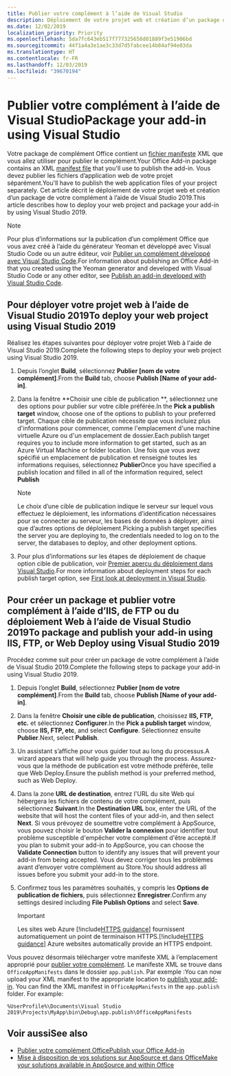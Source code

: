```yaml
---
title: Publier votre complément à l’aide de Visual Studio
description: Déploiement de votre projet web et création d’un package de votre complément à l’aide de Visual Studio 2019.
ms.date: 12/02/2019
localization_priority: Priority
ms.openlocfilehash: 5da7fc643eb517f777325658d01889f3e51906bd
ms.sourcegitcommit: 44f1a4a3e1ae3c33d7d5fabcee14b84af94e03da
ms.translationtype: HT
ms.contentlocale: fr-FR
ms.lasthandoff: 12/03/2019
ms.locfileid: "39670194"
---
```

# <a name="publish-your-add-in-using-visual-studio"></a><span data-ttu-id="35b4f-103">Publier votre complément à l’aide de Visual Studio</span><span class="sxs-lookup"><span data-stu-id="35b4f-103">Package your add-in using Visual Studio</span></span>

<span data-ttu-id="35b4f-104">Votre package de complément Office contient un [fichier manifeste](../develop/add-in-manifests.md) XML que vous allez utiliser pour publier le complément.</span><span class="sxs-lookup"><span data-stu-id="35b4f-104">Your Office Add-in package contains an XML [manifest file](../develop/add-in-manifests.md) that you'll use to publish the add-in.</span></span> <span data-ttu-id="35b4f-105">Vous devez publier les fichiers d’application web de votre projet séparément.</span><span class="sxs-lookup"><span data-stu-id="35b4f-105">You'll have to publish the web application files of your project separately.</span></span> <span data-ttu-id="35b4f-106">Cet article décrit le déploiement de votre projet web et création d’un package de votre complément à l’aide de Visual Studio 2019.</span><span class="sxs-lookup"><span data-stu-id="35b4f-106">This article describes how to deploy your web project and package your add-in by using Visual Studio 2019.</span></span>

> [!NOTE]
> <span data-ttu-id="35b4f-107">Pour plus d’informations sur la publication d’un complément Office que vous avez créé à l’aide du générateur Yeoman et développé avec Visual Studio Code ou un autre éditeur, voir [Publier un complément développé avec Visual Studio Code](publish-add-in-vs-code.md).</span><span class="sxs-lookup"><span data-stu-id="35b4f-107">For information about publishing an Office Add-in that you created using the Yeoman generator and developed with Visual Studio Code or any other editor, see [Publish an add-in developed with Visual Studio Code](publish-add-in-vs-code.md).</span></span>

## <a name="to-deploy-your-web-project-using-visual-studio-2019"></a><span data-ttu-id="35b4f-108">Pour déployer votre projet web à l’aide de Visual Studio 2019</span><span class="sxs-lookup"><span data-stu-id="35b4f-108">To deploy your web project using Visual Studio 2019</span></span>

<span data-ttu-id="35b4f-109">Réalisez les étapes suivantes pour déployer votre projet Web à l'aide de Visual Studio 2019.</span><span class="sxs-lookup"><span data-stu-id="35b4f-109">Complete the following steps to deploy your web project using Visual Studio 2019.</span></span>

1. <span data-ttu-id="35b4f-110">Depuis l’onglet **Build**, sélectionnez **Publier [nom de votre complément]**.</span><span class="sxs-lookup"><span data-stu-id="35b4f-110">From the **Build** tab, choose **Publish [Name of your add-in]**.</span></span>

2. <span data-ttu-id="35b4f-111">Dans la fenêtre \*\*Choisir une cible de publication \*\*, sélectionnez une des options pour publier sur votre cible préférée.</span><span class="sxs-lookup"><span data-stu-id="35b4f-111">In the **Pick a publish target** window, choose one of the options to publish to your preferred target.</span></span> <span data-ttu-id="35b4f-112">Chaque cible de publication nécessite que vous incluiez plus d'informations pour commencer, comme l'emplacement d'une machine virtuelle Azure ou d'un emplacement de dossier.</span><span class="sxs-lookup"><span data-stu-id="35b4f-112">Each publish target requires you to include more information to get started, such as an Azure Virtual Machine or folder location.</span></span> <span data-ttu-id="35b4f-113">Une fois que vous avez spécifié un emplacement de publication et renseigné toutes les informations requises, sélectionnez **Publier**</span><span class="sxs-lookup"><span data-stu-id="35b4f-113">Once you have specified a publish location and filled in all of the information required, select **Publish**</span></span>

    > [!NOTE]
    > <span data-ttu-id="35b4f-114">Le choix d’une cible de publication indique le serveur sur lequel vous effectuez le déploiement, les informations d’identification nécessaires pour se connecter au serveur, les bases de données à déployer, ainsi que d’autres options de déploiement.</span><span class="sxs-lookup"><span data-stu-id="35b4f-114">Picking a publish target specifies the server you are deploying to, the credentials needed to log on to the server, the databases to deploy, and other deployment options.</span></span>

3. <span data-ttu-id="35b4f-115">Pour plus d’informations sur les étapes de déploiement de chaque option cible de publication, voir [Premier aperçu du déploiement dans Visual Studio](/visualstudio/deployment/deploying-applications-services-and-components?view=vs-2019).</span><span class="sxs-lookup"><span data-stu-id="35b4f-115">For more information about deployment steps for each publish target option, see [First look at deployment in Visual Studio](/visualstudio/deployment/deploying-applications-services-and-components?view=vs-2019).</span></span>

## <a name="to-package-and-publish-your-add-in-using-iis-ftp-or-web-deploy-using-visual-studio-2019"></a><span data-ttu-id="35b4f-116">Pour créer un package et publier votre complément à l’aide d’IIS, de FTP ou du déploiement Web à l’aide de Visual Studio 2019</span><span class="sxs-lookup"><span data-stu-id="35b4f-116">To package and publish your add-in using IIS, FTP, or Web Deploy using Visual Studio 2019</span></span>

<span data-ttu-id="35b4f-117">Procédez comme suit pour créer un package de votre complément à l’aide de Visual Studio 2019.</span><span class="sxs-lookup"><span data-stu-id="35b4f-117">Complete the following steps to package your add-in using Visual Studio 2019.</span></span>

1. <span data-ttu-id="35b4f-118">Depuis l’onglet **Build**, sélectionnez **Publier [nom de votre complément]**.</span><span class="sxs-lookup"><span data-stu-id="35b4f-118">From the **Build** tab, choose **Publish [Name of your add-in]**.</span></span>
2. <span data-ttu-id="35b4f-119">Dans la fenêtre **Choisir une cible de publication**, choisissez **IIS, FTP, etc.** et sélectionnez **Configurer**.</span><span class="sxs-lookup"><span data-stu-id="35b4f-119">In the **Pick a publish target** window, choose **IIS, FTP, etc**, and select **Configure**.</span></span> <span data-ttu-id="35b4f-120">Sélectionnez ensuite **Publier**.</span><span class="sxs-lookup"><span data-stu-id="35b4f-120">Next, select **Publish**.</span></span>
3. <span data-ttu-id="35b4f-121">Un assistant s’affiche pour vous guider tout au long du processus.</span><span class="sxs-lookup"><span data-stu-id="35b4f-121">A wizard appears that will help guide you through the process.</span></span> <span data-ttu-id="35b4f-122">Assurez-vous que la méthode de publication est votre méthode préférée, telle que Web Deploy.</span><span class="sxs-lookup"><span data-stu-id="35b4f-122">Ensure the publish method is your preferred method, such as Web Deploy.</span></span>
4. <span data-ttu-id="35b4f-123">Dans la zone **URL de destination**, entrez l'URL du site Web qui hébergera les fichiers de contenu de votre complément, puis sélectionnez **Suivant**.</span><span class="sxs-lookup"><span data-stu-id="35b4f-123">In the **Destination URL** box, enter the URL of the website that will host the content files of your add-in, and then select **Next**.</span></span> <span data-ttu-id="35b4f-124">Si vous prévoyez de soumettre votre complément à AppSource, vous pouvez choisir le bouton **Valider la connexion** pour identifier tout problème susceptible d'empêcher votre complément d'être accepté.</span><span class="sxs-lookup"><span data-stu-id="35b4f-124">If you plan to submit your add-in to AppSource, you can choose the **Validate Connection** button to identify any issues that will prevent your add-in from being accepted.</span></span> <span data-ttu-id="35b4f-125">Vous devez corriger tous les problèmes avant d’envoyer votre complément au Store.</span><span class="sxs-lookup"><span data-stu-id="35b4f-125">You should address all issues before you submit your add-in to the store.</span></span>
5. <span data-ttu-id="35b4f-126">Confirmez tous les paramètres souhaités, y compris les **Options de publication de fichiers**, puis sélectionnez **Enregistrer**.</span><span class="sxs-lookup"><span data-stu-id="35b4f-126">Confirm any settings desired including **File Publish Options** and select **Save**.</span></span>

    > [!IMPORTANT]
    > <span data-ttu-id="35b4f-127">Les sites web Azure [!include[HTTPS guidance](../includes/https-guidance.md)] fournissent automatiquement un point de terminaison HTTPS.</span><span class="sxs-lookup"><span data-stu-id="35b4f-127">[!include[HTTPS guidance](../includes/https-guidance.md)] Azure websites automatically provide an HTTPS endpoint.</span></span>

<span data-ttu-id="35b4f-p106">Vous pouvez désormais télécharger votre manifeste XML à l’emplacement approprié pour [publier votre complément](../publish/publish.md). Le manifeste XML se trouve dans `OfficeAppManifests` dans le dossier `app.publish`. Par exemple :</span><span class="sxs-lookup"><span data-stu-id="35b4f-p106">You can now upload your XML manifest to the appropriate location to [publish your add-in](../publish/publish.md). You can find the XML manifest in `OfficeAppManifests` in the `app.publish` folder. For example:</span></span>

 `%UserProfile%\Documents\Visual Studio 2019\Projects\MyApp\bin\Debug\app.publish\OfficeAppManifests`

## <a name="see-also"></a><span data-ttu-id="35b4f-131">Voir aussi</span><span class="sxs-lookup"><span data-stu-id="35b4f-131">See also</span></span>

- [<span data-ttu-id="35b4f-132">Publier votre complément Office</span><span class="sxs-lookup"><span data-stu-id="35b4f-132">Publish your Office Add-in</span></span>](../publish/publish.md)
- [<span data-ttu-id="35b4f-133">Mise à disposition de vos solutions sur AppSource et dans Office</span><span class="sxs-lookup"><span data-stu-id="35b4f-133">Make your solutions available in AppSource and within Office</span></span>](/office/dev/store/submit-to-the-office-store)
